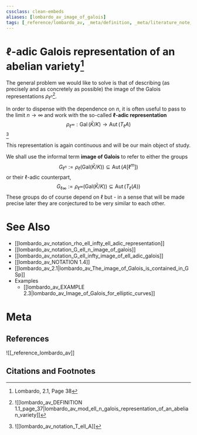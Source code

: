 ```yaml
---
cssclass: clean-embeds
aliases: [lombardo_av_image_of_galois]
tags: [_reference/lombardo_av, _meta/definition, _meta/literature_note, _meta/narrative, _meta/notation]
---
```

# $\ell$-adic Galois representation of an abelian variety[^1]
The general problem we would like to solve is that of describing (as precisely and as concretely as possible) the image of the Galois representations $\rho_{\ell^{n}}$[^2].

[^2]: ![[lombardo_av_DEFINITION 1.1_page_37|lombardo_av_mod_ell_n_galois_representation_of_an_abelian_variety]]

In order to dispense with the dependence on $n$, it is often useful to pass to the limit $n \rightarrow \infty$ and work with the so-called **$\ell$-adic representation**
$$
\rho_{\ell^\infty}: \operatorname{Gal}(\bar{K} / K) \rightarrow \operatorname{Aut}\left(T_{\ell} A\right)
$$
[^3]

[^3]: ![[lombardo_av_notation_T_ell_A]]

This representation is again continuous and will be our main object of study. 

We shall use the informal term **image of Galois** to refer to either the groups
$$
G_{\ell^{n}}:=\rho_{\ell}(\mathrm{Gal}(\bar{K} / K)) \subseteq \operatorname{Aut}\left(A\left[\ell^{m}\right]\right)
$$
or their $\ell$-adic counterpart,
$$
G_{\ell \infty}:=\rho_{\ell ^\infty}(\mathrm{Gal}(\bar{K} / K)) \subseteq \operatorname{Aut}\left(T_{\ell}(A)\right)
$$
These groups do of course depend on $\ell$ but - in a sense that will be made precise later they are conjectured to be very similar to each other.
# See Also
- [[lombardo_av_notation_rho_ell_infty_ell_adic_representation]]
- [[lombardo_av_notation_G_ell_n_image_of_galois]]
- [[lombardo_av_notation_G_ell_infty_image_of_ell_adic_galois]]
- [[lombardo_av_NOTATION 1.4]]
- [[lombardo_av_2.1|lombardo_av_The_image_of_Galois_is_contained_in_GSp]]
- Examples
	- [[lombardo_av_EXAMPLE 2.3|lombardo_av_Image_of_Galois_for_elliptic_curves]]
# Meta
## References
![[_reference_lombardo_av]]

## Citations and Footnotes
[^1]: Lombardo, 2.1, Page 38
